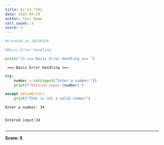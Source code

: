 ```yaml
---
title: Ex-13-7161
date: 2025-04-29
author: Your Name
cell_count: 5
score: 5
---
```


```python
#created at 20250326
```


```python
#Basic Error Handling
```


```python
print("\n === Basic Error Handling === ")
```

    
     === Basic Error Handling === 



```python
try:
    number = int(input("Enter a number:"))
    print(f"Entered input:{number}")

except ValueError:
    print("That is not a valid number")
```

    Enter a number: 34


    Entered input:34



```python

```


---
**Score: 5**